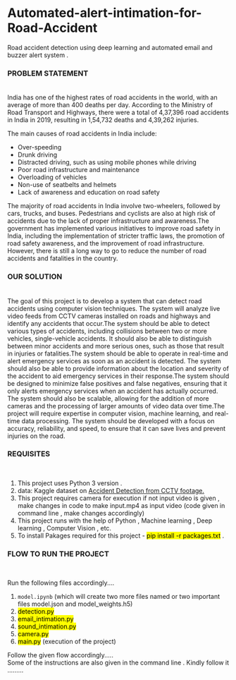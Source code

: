 # Automated-alert-intimation-for-Road-Accident
Road accident detection using deep learning and automated email and buzzer alert system . <br>

<h3>PROBLEM STATEMENT<BR><br></h3>
India has one of the highest rates of road accidents in the world, with an average of more than 400 deaths per day. According to the Ministry of Road Transport and Highways, there were a total of 4,37,396 road accidents in India in 2019, resulting in 1,54,732 deaths and 4,39,262 injuries.

The main causes of road accidents in India include:

* Over-speeding
* Drunk driving
* Distracted driving, such as using mobile phones while driving
* Poor road infrastructure and maintenance
* Overloading of vehicles
* Non-use of seatbelts and helmets
* Lack of awareness and education on road safety

The majority of road accidents in India involve two-wheelers, followed by cars, trucks, and buses. Pedestrians and cyclists are also at high risk of accidents due to the lack of proper infrastructure and awareness.The government has implemented various initiatives to improve road safety in India, including the implementation of stricter traffic laws, the promotion of road safety awareness, and the improvement of road infrastructure. However, there is still a long way to go to reduce the number of road accidents and fatalities in the country.

 <h3>OUR SOLUTION<BR><br></h3>
The goal of this project is to develop a system that can detect road accidents using computer vision techniques. The system will analyze live video feeds from CCTV cameras installed on roads and highways and identify any accidents that occur.The system should be able to detect various types of accidents, including collisions between two or more vehicles, single-vehicle accidents. It should also be able to distinguish between minor accidents and more serious ones, such as those that result in injuries or fatalities.The system should be able to operate in real-time and alert emergency services as soon as an accident is detected. The system should also be able to provide information about the location and severity of the accident to aid emergency services in their response.The system should be designed to minimize false positives and false negatives, ensuring that it only alerts emergency services when an accident has actually occurred. The system should also be scalable, allowing for the addition of more cameras and the processing of larger amounts of video data over time.The project will require expertise in computer vision, machine learning, and real-time data processing. The system should be developed with a focus on accuracy, reliability, and speed, to ensure that it can save lives and prevent injuries on the road.
  

<h3>REQUISITES</h3><br>
  
  1. This project uses Python 3 version .<br>
  2. data: Kaggle dataset on <a href="https://www.kaggle.com/code/mrcruise/accident-classification/data">Accident Detection from CCTV footage.</a><br>
  3. This project requires camera for execution if not input video is given , make changes in code to make input.mp4 as input video (code given in command      line , make changes accordingly) <br>
  4. This project runs with the help of Python , Machine learning , Deep learning , Computer Vision , etc.<br>
  5. To install Pakages required for this project - <mark>pip install -r packages.txt</mark> .



  <h3>FLOW TO RUN THE PROJECT<BR></h3><br>
  
  Run the following files accordingly....<br>
  
  1. <code>model.ipynb</code> (which will create two more files named or two important files model.json and model_weights.h5)
  2. <mark>detection.py</mark>
  3. <mark>email_intimation.py</mark>
  4. <mark>sound_intimation.py</mark>
  5. <mark>camera.py</mark>
  6. <mark>main.py</mark> (execution of the project)<br>
  
  Follow the given flow accordingly.....<br>
  Some of the instructions are also given in the command line . Kindly follow it .........
